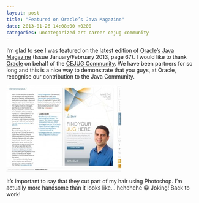 ```yaml
---
layout: post
title: "Featured on Oracle’s Java Magazine"
date: 2013-01-26 14:08:00 +0200
categories: uncategorized art career cejug community
---
```


I’m glad to see I was featured on the latest edition of <a href="http://oracle.com/javamagazine" target="_blank">Oracle’s Java Magazine</a> (Issue January/February 2013, page 67). I would like to thank <a href="http://oracle.com/" target="_blank">Oracle</a> on behalf of the <a href="http://cejug.org/" target="_blank">CEJUG Community</a>. We have been partners for so long and this is a nice way to demonstrate that you guys, at Oracle, recognise our contribution to the Java Community.

![hildeberto-featured-on-java-magazine-300x225.jpg](/images/posts/hildeberto-featured-on-java-magazine-300x225.jpg)

It’s important to say that they cut part of my hair using Photoshop. I’m actually more handsome than it looks like… hehehehe 😀 Joking! Back to work!
